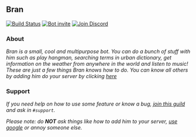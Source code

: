 ## Bran
[![Build Status](http://web.server.brjdevs.com.br:8081/job/Bran/badge/icon)](http://web.server.brjdevs.com.br:8081/job/Bran)
[![Bot invite](https://img.shields.io/badge/bot-invite-333399.svg)](https://discordapp.com/oauth2/authorize?client_id=219186621008838669&scope=bot&permissions=0)
[![Join Discord](https://img.shields.io/badge/discord-join-7289DA.svg)](https://discord.gg/8vXwwEQ)

### About
*Bran is a small, cool and multipurpose bot. You can do a bunch of stuff with him such as play hangman, searching terms in urban dictionary, get information on the weather from anywhere in the world and listen to music! These are just a few things Bran knows how to do. You can know all others by adding him do your server by clicking [here](https://discordapp.com/oauth2/authorize?client_id=219186621008838669&scope=bot&permissions=0)*

### Support
*If you need help on how to use some feature or know a bug, [join this guild](https://discord.gg/8vXwwEQ) and ask in `#support`.*

*Please note: do __NOT__ ask things like how to add him to your server, [use google](http://bfy.tw/9K3E) or annoy someone else.*
